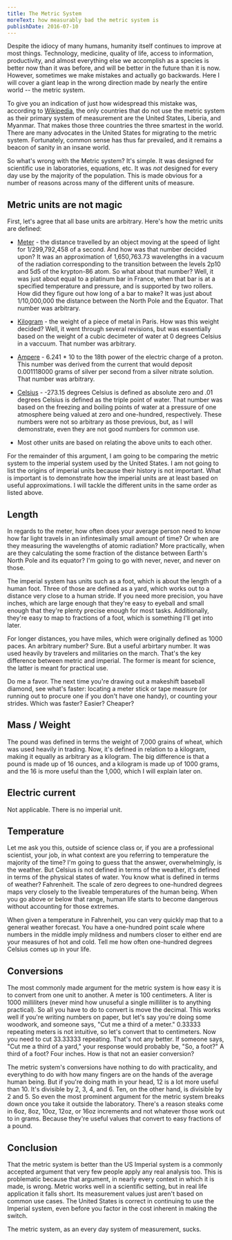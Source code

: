 ```yaml
---
title: The Metric System
moreText: how measurably bad the metric system is
publishDate: 2016-07-10
---
```

Despite the idiocy of many humans, humanity itself continues to improve at most things. Technology, medicine, quality of life, access to information, productivity, and almost everything else we accomplish as a species is better now than it was before, and will be better in the future than it is now. However, sometimes we make mistakes and actually go backwards. Here I will cover a giant leap in the wrong direction made by nearly the entire world -- the metric system.

To give you an indication of just how widespread this mistake was, according to [Wikipedia][metric wikipedia], the only countries that do not use the metric system as their primary system of measurement are the United States, Liberia, and Myanmar. That makes those three countries the three smartest in the world. There are many advocates in the United States for migrating to the metric system. Fortunately, common sense has thus far prevailed, and it remains a beacon of sanity in an insane world.

So what's wrong with the Metric system? It's simple. It was designed for scientific use in laboratories, equations, etc. It was *not* designed for every day use by the majority of the population. This is made obvious for a number of reasons across many of the different units of measure.

## Metric units are not magic

First, let's agree that all base units are arbitrary. Here's how the metric units are defined:

- [Meter][meter wikipedia] - the distance travelled by an object moving at the speed of light for 1/299,792,458 of a second. And how was that number decided upon? It was an approximation of 1,650,763.73 wavelengths in a vacuum of the radiation corresponding to the transition between the levels 2p10 and 5d5 of the krypton-86 atom. So what about that number? Well, it was just about equal to a platinum bar in France, when that bar is at a specified temperature and pressure, and is supported by two rollers. How did they figure out how long of a bar to make? It was just about 1/10,000,000 the distance between the North Pole and the Equator. That number was arbitrary.

- [Kilogram][kilogram wikipedia] - the weight of a piece of metal in Paris. How was this weight decided? Well, it went through several revisions, but was essentially based on the weight of a cubic decimeter of water at 0 degrees Celsius in a vaccuum. That number was arbitrary.

- [Ampere][ampere wikipedia] - 6.241 * 10 to the 18th power of the electric charge of a proton. This number was derived from the current that would deposit 0.001118000 grams of silver per second from a silver nitrate solution. That number was arbitrary.

- [Celsius][celsius wikipedia] - -273.15 degrees Celsius is defined as absolute zero and .01 degrees Celsius is defined as the triple point of water. That number was based on the freezing and boiling points of water at a pressure of one atmosphere being valued at zero and one-hundred, respectively. These numbers were not so arbitrary as those previous, but, as I will demonstrate, even they are not good numbers for common use.

- Most other units are based on relating the above units to each other.

For the remainder of this argument, I am going to be comparing the metric system to the imperial system used by the United States. I am not going to list the origins of imperial units because their history is not important. What is important is to demonstrate how the imperial units are at least based on useful approximations. I will tackle the different units in the same order as listed above.

## Length

In regards to the meter, how often does your average person need to know how far light travels in an infintesimally small amount of time? Or when are they measuring the wavelengths of atomic radiation? More practically, when are they calculating the some fraction of the distance between Earth's North Pole and its equator? I'm going to go with never, never, and never on those.

The imperial system has units such as a foot, which is about the length of a human foot. Three of those are defined as a yard, which works out to a distance very close to a human stride. If you need more precision, you have inches, which are large enough that they're easy to eyeball and small enough that they're plenty precise enough for most tasks. Additionally, they're easy to map to fractions of a foot, which is something I'll get into later.

For longer distances, you have miles, which were originally defined as 1000 paces. An arbitrary number? Sure. But a useful arbirtary number. It was used heavily by travelers and militaries on the march. That's the key difference between metric and imperial. The former is meant for science, the latter is meant for practical use.

Do me a favor. The next time you're drawing out a makeshift baseball diamond, see what's faster: locating a meter stick or tape measure (or running out to procure one if you don't have one handy), or counting your strides. Which was faster? Easier? Cheaper?

## Mass / Weight

The pound was defined in terms the weight of 7,000 grains of wheat, which was used heavily in trading. Now, it's defined in relation to a kilogram, making it equally as arbitrary as a kilogram. The big difference is that a pound is made up of 16 ounces, and a kilogram is made up of 1000 grams, and the 16 is more useful than the 1,000, which I will explain later on.

## Electric current

Not applicable. There is no imperial unit.

## Temperature

Let me ask you this, outside of science class or, if you are a professional scientist, your job, in what context are you referring to temperature the majority of the time? I'm going to guess that the answer, overwhelmingly, is the weather. But Celsius is not defined in terms of the weather, it's defined in terms of the physical states of water. You know what is defined in terms of weather? Fahrenheit. The scale of zero degrees to one-hundred degrees maps very closely to the liveable temperatures of the human being. When you go above or below that range, human life starts to become dangerous without accounting for those extremes.

When given a temperature in Fahrenheit, you can very quickly map that to a general weather forecast. You have a one-hundred point scale where numbers in the middle imply mildness and numbers closer to either end are your measures of hot and cold. Tell me how often one-hundred degrees Celsius comes up in your life.

## Conversions

The most commonly made argument for the metric system is how easy it is to convert from one unit to another. A meter is 100 centimeters. A liter is 1000 milliliters (never mind how unuseful a single milliliter is to anything practical). So all you have to do to convert is move the decimal. This works well if you're writing numbers on paper, but let's say you're doing some woodwork, and someone says, "Cut me a third of a meter." 0.33333 repeating meters is not intuitive, so let's convert that to centimeters. Now you need to cut 33.33333 repeating. That's not any better. If someone says, "Cut me a third of a yard," your response would probably be, "So, a foot?" A third of a foot? Four inches. How is that not an easier conversion?

The metric system's conversions have nothing to do with practicality, and everything to do with how many fingers are on the hands of the average human being. But if you're doing math in your head, 12 is a lot more useful than 10. It's divisible by 2, 3, 4, and 6. Ten, on the other hand, is divisible by 2 and 5. So even the most prominent argument for the metric system breaks down once you take it outside the laboratory. There's a reason steaks come in 6oz, 8oz, 10oz, 12oz, or 16oz increments and not whatever those work out to in grams. Because they're useful values that convert to easy fractions of a pound.

## Conclusion

That the metric system is better than the US Imperial system is a commonly accepted argument that very few people apply any real analysis too. This is problematic because that argument, in nearly every context in which it is made, is wrong. Metric works well in a scientific setting, but in real life application it falls short. Its measurement values just aren't based on common use cases. The United States is correct in continuing to use the Imperial system, even before you factor in the cost inherent in making the switch.

The metric system, as an every day system of measurement, sucks.

[metric wikipedia]: https://en.wikipedia.org/wiki/Metric_system
[meter wikipedia]: https://en.wikipedia.org/wiki/Metre
[kilogram wikipedia]: https://en.wikipedia.org/wiki/Kilogram
[ampere wikipedia]: https://en.wikipedia.org/wiki/Ampere
[celsius wikipedia]: https://en.wikipedia.org/wiki/Celsius